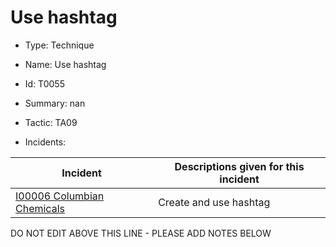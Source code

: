 # Use hashtag

* Type: Technique

* Name: Use hashtag

* Id: T0055

* Summary: nan

* Tactic: TA09

* Incidents:

| Incident | Descriptions given for this incident |
| -------- | -------------------- |
| [I00006 Columbian Chemicals](../incidents/I00006.md) | Create and use hashtag |

DO NOT EDIT ABOVE THIS LINE - PLEASE ADD NOTES BELOW
